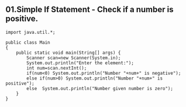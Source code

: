 ## 01.Simple If Statement - Check if a number is positive. 
````java[]
import java.util.*;

public class Main
{
	public static void main(String[] args) {
		Scanner scan=new Scanner(System.in);
		System.out.println("Enter the element:");
		int num=scan.nextInt();
		if(num<0) System.out.println("Number "+num+" is negative");
		else if(num>0) System.out.println("Number "+num+" is positive");
		else  System.out.println("Number given number is zero");
	}
}
````
